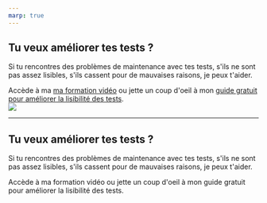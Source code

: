 ```yaml
---
marp: true
---
```

<!--
theme:  your-theme
size: linkedin-portrait
paginate: false
header: Arrange-Act-Assert
_header: ''
_footer: <a href="https://www.linkedin.com/in/charles-desneuf/"><img src="./charles-desneuf-square.png" class="profile-picture">Charles Desneuf</a>
footer: <a href="https://www.linkedin.com/in/charles-desneuf/">Charles Desneuf</a>
-->

<!--
_footer: <a href="https://www.linkedin.com/in/charles-desneuf/"><img src="./charles-desneuf-square.png" class="profile-picture">Charles Desneuf</a>
-->
## Tu veux améliorer tes tests ?

Si tu rencontres des problèmes de maintenance avec tes tests, s'ils ne sont pas assez lisibles, s'ils cassent pour de mauvaises raisons, je peux t'aider.


<div class="offer">
    <div class="offer-content">
    Accède à ma <a href="https://formation.charlesdesneuf.com/ameliorez-vos-tests-automatises?utm_medium=social&utm_source=linkedin&utm_campaign=carousel-arrange-act-assert">ma formation vidéo</a> ou jette un coup d'oeil à mon <a href="https://formation.charlesdesneuf.com/guide-gratuit-5-idees-pour-ameliorer-la-lisibilite-de-vos-tests-automatises?utm_medium=social&utm_source=linkedin&utm_campaign=carousel-arrange-act-assert">guide gratuit pour améliorer la lisibilité des tests</a>.
    </div>
    <div class="offer-img">
    <a href="https://formation.charlesdesneuf.com/guide-gratuit-5-idees-pour-ameliorer-la-lisibilite-de-vos-tests-automatises?utm_medium=social&utm_source=linkedin&utm_campaign=carousel-arrange-act-assert">
    <img src="https://formation.charlesdesneuf.com/content-assets/public/eyJhbGciOiJIUzI1NiJ9.eyJvYmplY3Rfa2V5IjoiZHdvazQ1NXZvbDQwdm9rZHNmbXV0NnVxMHF1bCIsImRvbWFpbiI6ImZvcm1hdGlvbi5jaGFybGVzZGVzbmV1Zi5jb20ifQ.NS61AHjRUfdqsvHH6gqCbDNSSyCeI3U3AUlI-7U-PzE" class="free-guide-picture" /></a>
    </div>
</div>


---

## Tu veux améliorer tes tests ?

Si tu rencontres des problèmes de maintenance avec tes tests, s'ils ne sont pas assez lisibles, s'ils cassent pour de mauvaises raisons, je peux t'aider.

Accède à ma formation vidéo ou jette un coup d'oeil à mon guide gratuit pour améliorer la lisibilité des tests.
